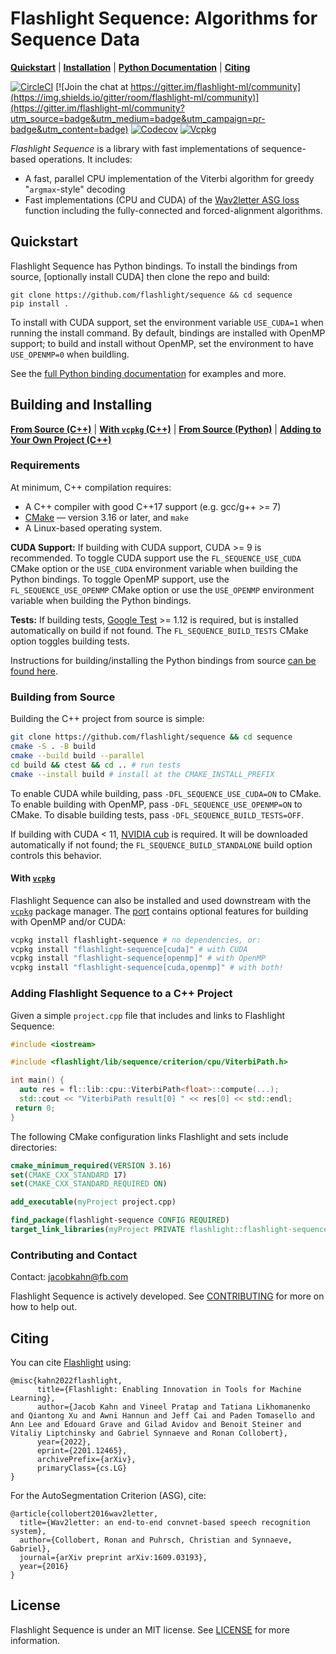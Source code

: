 # Flashlight Sequence: Algorithms for Sequence Data

[**Quickstart**](#quickstart)
| [**Installation**](#building-and-installing)
| [**Python Documentation**](bindings/python)
| [**Citing**](#citing)

[![CircleCI](https://circleci.com/gh/flashlight/sequence.svg?style=shield)](https://app.circleci.com/pipelines/github/flashlight/sequence)
[![Join the chat at https://gitter.im/flashlight-ml/community](https://img.shields.io/gitter/room/flashlight-ml/community)](https://gitter.im/flashlight-ml/community?utm_source=badge&utm_medium=badge&utm_campaign=pr-badge&utm_content=badge) [![Codecov](https://img.shields.io/codecov/c/github/flashlight/sequence)](https://codecov.io/gh/flashlight/sequence) [![Vcpkg](https://img.shields.io/vcpkg/v/flashlight-sequence)](https://vcpkg.link/ports/flashlight-sequence)

*Flashlight Sequence* is a library with fast implementations of sequence-based operations. It includes:
- A fast, parallel CPU implementation of the Viterbi algorithm for greedy "`argmax`-style" decoding
- Fast implementations (CPU and CUDA) of the [Wav2letter ASG loss](https://arxiv.org/pdf/1609.03193.pdf) function including the fully-connected and forced-alignment algorithms.

## Quickstart

Flashlight Sequence has Python bindings. To install the bindings from source, [optionally install CUDA] then clone the repo and build:
```shell
git clone https://github.com/flashlight/sequence && cd sequence
pip install .
```
To install with CUDA support, set the environment variable `USE_CUDA=1` when running the install command. By default, bindings are installed with OpenMP support; to build and install without OpenMP, set the environment to have `USE_OPENMP=0` when buildling.

See the [full Python binding documentation](bindings/python) for examples and more.

## Building and Installing
[**From Source (C++)**](#building-from-source) | [**With `vcpkg` (C++)**](#with-vcpkg) | [**From Source (Python)**](bindings/python#build-instructions) | [**Adding to Your Own Project (C++)**](#adding-flashlight-sequence-to-a-c-project)

### Requirements
At minimum, C++ compilation requires:
- A C++ compiler with good C++17 support (e.g. gcc/g++ >= 7)
- [CMake](https://cmake.org/) — version 3.16 or later, and ``make``
- A Linux-based operating system.

**CUDA Support:** If building with CUDA support, CUDA >= 9 is recommended. To toggle CUDA support use the `FL_SEQUENCE_USE_CUDA` CMake option or the `USE_CUDA` environment variable when building the Python bindings. To toggle OpenMP support, use the `FL_SEQUENCE_USE_OPENMP` CMake option or use the `USE_OPENMP` environment variable when building the Python bindings.

**Tests:** If building tests, [Google Test](https://github.com/google/googletest) >= 1.12 is required, but is installed automatically on build if not found. The `FL_SEQUENCE_BUILD_TESTS` CMake option toggles building tests.

Instructions for building/installing the Python bindings from source [can be found here](bindings/python/README.md).

### Building from Source

Building the C++ project from source is simple:
```bash
git clone https://github.com/flashlight/sequence && cd sequence
cmake -S . -B build
cmake --build build --parallel
cd build && ctest && cd .. # run tests
cmake --install build # install at the CMAKE_INSTALL_PREFIX
```
To enable CUDA while building, pass `-DFL_SEQUENCE_USE_CUDA=ON` to CMake. To enable building with OpenMP, pass `-DFL_SEQUENCE_USE_OPENMP=ON` to CMake. To disable building tests, pass `-DFL_SEQUENCE_BUILD_TESTS=OFF`.

If building with CUDA < 11, [NVIDIA cub](https://github.com/NVIDIA/cub) is required. It will be downloaded automatically if not found; the `FL_SEQUENCE_BUILD_STANDALONE` build option controls this behavior.

#### With [`vcpkg`](https://vcpkg.io/)

Flashlight Sequence can also be installed and used downstream with the [`vcpkg`](https://vcpkg.io/) package manager. The [port](https://github.com/microsoft/vcpkg/blob/master/ports/flashlight-sequence/) contains optional features for building with OpenMP and/or CUDA:
```bash
vcpkg install flashlight-sequence # no dependencies, or:
vcpkg install "flashlight-sequence[cuda]" # with CUDA
vcpkg install "flashlight-sequence[openmp]" # with OpenMP
vcpkg install "flashlight-sequence[cuda,openmp]" # with both!
```

### Adding Flashlight Sequence to a C++ Project

Given a simple `project.cpp` file that includes and links to Flashlight Sequence:
```c++
#include <iostream>

#include <flashlight/lib/sequence/criterion/cpu/ViterbiPath.h>

int main() {
  auto res = fl::lib::cpu::ViterbiPath<float>::compute(...);
  std::cout << "ViterbiPath result[0] " << res[0] << std::endl;
 return 0;
}
```

The following CMake configuration links Flashlight and sets include directories:

```cmake
cmake_minimum_required(VERSION 3.16)
set(CMAKE_CXX_STANDARD 17)
set(CMAKE_CXX_STANDARD_REQUIRED ON)

add_executable(myProject project.cpp)

find_package(flashlight-sequence CONFIG REQUIRED)
target_link_libraries(myProject PRIVATE flashlight::flashlight-sequence)
```

### Contributing and Contact
Contact: jacobkahn@fb.com

Flashlight Sequence is actively developed. See
[CONTRIBUTING](CONTRIBUTING.md) for more on how to help out.

## Citing
You can cite [Flashlight](https://arxiv.org/abs/2201.12465) using:
```
@misc{kahn2022flashlight,
      title={Flashlight: Enabling Innovation in Tools for Machine Learning},
      author={Jacob Kahn and Vineel Pratap and Tatiana Likhomanenko and Qiantong Xu and Awni Hannun and Jeff Cai and Paden Tomasello and Ann Lee and Edouard Grave and Gilad Avidov and Benoit Steiner and Vitaliy Liptchinsky and Gabriel Synnaeve and Ronan Collobert},
      year={2022},
      eprint={2201.12465},
      archivePrefix={arXiv},
      primaryClass={cs.LG}
}
```

For the AutoSegmentation Criterion (ASG), cite:
```
@article{collobert2016wav2letter,
  title={Wav2letter: an end-to-end convnet-based speech recognition system},
  author={Collobert, Ronan and Puhrsch, Christian and Synnaeve, Gabriel},
  journal={arXiv preprint arXiv:1609.03193},
  year={2016}
}
```

## License
Flashlight Sequence is under an MIT license. See [LICENSE](LICENSE) for more information.
